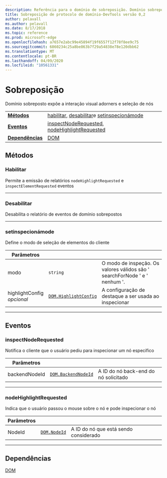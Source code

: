 ```yaml
---
description: Referência para o domínio de sobreposição. Domínio sobreposto expõe a interação visual adorners e seleção de nós
title: Sobreposição de protocolo de domínio-DevTools versão 0,2
author: pelavall
ms.author: pelavall
ms.date: 8/17/2018
ms.topic: reference
ms.prod: microsoft-edge
ms.openlocfilehash: a7657e2abc99e45894f19f6557f12f78f8ee9c75
ms.sourcegitcommit: 6860234c25a8be863b7f29a54838e78e120dbb62
ms.translationtype: MT
ms.contentlocale: pt-BR
ms.lasthandoff: 04/09/2020
ms.locfileid: "10561331"
---
```

# Sobreposição
Domínio sobreposto expõe a interação visual adorners e seleção de nós

| | |
|-|-|
| [**Métodos**](#methods) | [habilitar](#enable), [desabilitar](#disable)e [setinspecionámode](#setinspectmode) |
| [**Eventos**](#events) | [inspectNodeRequested](#inspectnoderequested), [nodeHighlightRequested](#nodehighlightrequested) |
| [**Dependências**](#dependencies) | [DOM](dom.md) |
## Métodos

### Habilitar
Permite a emissão de relatórios <code>nodeHighlightRequested</code> e <code>inspectElementRequested</code> eventos

</p>

---

### Desabilitar 
Desabilita o relatório de eventos de domínio sobrepostos

</p>

---

### setinspecionámode
Define o modo de seleção de elementos do cliente

<table>
    <thead>
        <tr>
            <th>Parâmetros</th>
            <th></th>
            <th></th>
        </tr>
    </thead>
    <tbody>
        <tr>
            <td>modo</td>
            <td><code class="flyout">string</code></td>
            <td>O modo de inspeção.  Os valores válidos são ' searchForNode ' e ' nenhum '.</td>
        </tr>
        <tr>
            <td>highlightConfig <br/> <i>opcional</i></td>
            <td><a href="dom.md#highlightconfig"><code class="flyout">DOM.HighlightConfig</code></a></td>
            <td>A configuração de destaque a ser usada ao inspecionar</td>
        </tr>
    </tbody>
</table>
</p>

---

## Eventos

### inspectNodeRequested
Notifica o cliente que o usuário pediu para inspecionar um nó específico

<table>
    <thead>
        <tr>
            <th>Parâmetros</th>
            <th></th>
            <th></th>
        </tr>
    </thead>
    <tbody>
        <tr>
            <td>backendNodeId</td>
            <td><a href="dom.md#backendnodeid"><code class="flyout">DOM.BackendNodeId</code></a></td>
            <td>A ID do nó back-end do nó solicitado</td>
        </tr>
    </tbody>
</table>
</p>

---

### nodeHighlightRequested
Indica que o usuário passou o mouse sobre o nó e pode inspecionar o nó

<table>
    <thead>
        <tr>
            <th>Parâmetros</th>
            <th></th>
            <th></th>
        </tr>
    </thead>
    <tbody>
        <tr>
            <td>NodeId</td>
            <td><a href="dom.md#nodeid"><code class="flyout">DOM.NodeId</code></a></td>
            <td>A ID do nó que está sendo considerado</td>
        </tr>
    </tbody>
</table>
</p>

---

## Dependências

[DOM](dom.md)